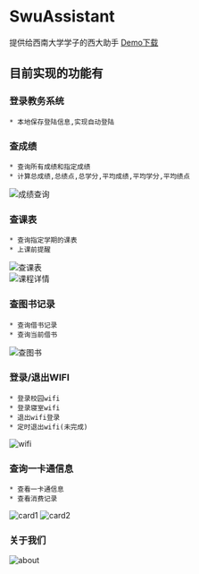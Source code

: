 # SwuAssistant

提供给西南大学学子的西大助手
[Demo下载](https://raw.githubusercontent.com/Mran/SwuAssistant/master/app/app-release.apk) 
## 目前实现的功能有
### 登录教务系统

    * 本地保存登陆信息,实现自动登陆
### 查成绩

    * 查询所有成绩和指定成绩
    * 计算总成绩,总绩点,总学分,平均成绩,平均学分,平均绩点
![成绩查询](https://github.com/Mran/SwuAssistant/blob/master/app/chachengji.png)
### 查课表
    * 查询指定学期的课表
    * 上课前提醒
![查课表](https://github.com/Mran/SwuAssistant/blob/master/app/new_schedule.png)   
![课程详情](https://github.com/Mran/SwuAssistant/blob/master/app/xiangqing.png)
### 查图书记录
    * 查询借书记录
    * 查询当前借书
![查图书](https://github.com/Mran/SwuAssistant/blob/master/app%2FScreenshot_2016-04-11-09-02-45_com.swuos.swuassis.png)
### 登录/退出WIFI
    * 登录校园wifi
    * 登录寝室wifi
    * 退出wifi登录
    * 定时退出wifi(未完成)
![wifi](https://github.com/Mran/SwuAssistant/blob/master/app%2Fwifi.png)
### 查询一卡通信息
    * 查看一卡通信息
    * 查看消费记录
![card1](https://github.com/Mran/SwuAssistant/blob/master/app%2Fcard.png)
![card2](https://github.com/Mran/SwuAssistant/blob/master/app%2Fconsumer.png)
### 关于我们
![about](https://github.com/Mran/SwuAssistant/blob/master/app/about.png)
